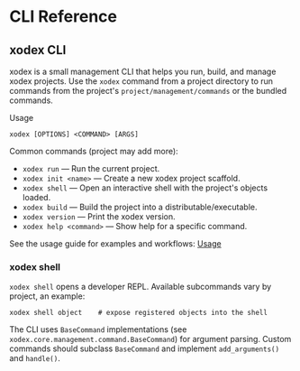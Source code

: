 # CLI Reference

## xodex CLI

xodex is a small management CLI that helps you run, build, and manage xodex projects. Use the `xodex` command from a project directory to run commands from the project's `project/management/commands` or the bundled commands.

Usage

```
xodex [OPTIONS] <COMMAND> [ARGS]
```

Common commands (project may add more):

- `xodex run` — Run the current project.
- `xodex init <name>` — Create a new xodex project scaffold.
- `xodex shell` — Open an interactive shell with the project's objects loaded.
- `xodex build` — Build the project into a distributable/executable.
- `xodex version` — Print the xodex version.
- `xodex help <command>` — Show help for a specific command.

See the usage guide for examples and workflows: [Usage](../project.md)

### xodex shell

`xodex shell` opens a developer REPL. Available subcommands vary by project, an example:

```
xodex shell object    # expose registered objects into the shell
```

The CLI uses `BaseCommand` implementations (see `xodex.core.management.command.BaseCommand`) for argument parsing. Custom commands should subclass `BaseCommand` and implement `add_arguments()` and `handle()`.
